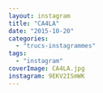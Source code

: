 ```yaml
---
layout: instagram
title: "CA4LA"
date: "2015-10-20"
categories: 
  - "trucs-instagrammes"
tags: 
  - "instagram"
coverImage: CA4LA.jpg
instagram: 9EKV2ISmWK
---
```

